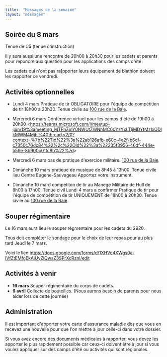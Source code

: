 ```yaml
---
title:  "Messages de la semaine"
layout: "messages"
---
```


## Soirée du 8 mars

Tenue de C5 (tenue d'instruction)

Il y aura aussi une rencontre de 20h00 à 20h30 pour les cadets et parents pour repondre aux question pour les applications des camps d'été

Les cadets qui n'ont pas ra[pporter leurs équipement de biathlon doivent les rapporter ce vendredi.

## Activités optionnelles

-  Lundi 4 mars  Pratique de tir OBLIGATOIRE pour l'équipe de compétition de tir 18h00 à 20h30. Tenue civile au [100 rue de la Baie](/information/comment-nous-rejoindre/).

-  Mercredi 6 mars Conférence virtuel pour les camps d'été de 19h00 à 20h00 <<https://teams.microsoft.com/l/meetup-join/19%3ameeting_MTFhZmY0NWUtZWNhMC00YzYxLTljMDYtMzIxODlkMWM4Mjhl%40thread.v2/0?context=%7b%22Tid%22%3a%22ab126afb-e60c-4e2f-b6cf-c7350c76dc84%22%2c%22Oid%22%3a%22235f3956-46df-444e-b59e-8b900c01fc8b%22%7d>>

-  Mercredi 6 mars pas de pratique d'exercice militaire. [100 rue de la Baie](/information/comment-nous-rejoindre/).
 
 - Dimanche 10 mars pratique de musique de 8h45 à 13h00. Tenue civile lieu Centre Eugene-Sauvageau Apportez votre instrument.

 - Dimanche 10 mard compétiton de tir au Manege Militaire de Hull de 8h00 à 17h00. Tenue civil Lundi 4 mars a confirmer Pratique de tir pour l'équipe de compétition de tir UNIQUEMENT de 18h00 à 20h30. Tenue civile au [100 rue de la Baie](/information/comment-nous-rejoindre/).


## Souper régimentaire 

Le 16 mars aura lieu le souper régmentaire pour les cadets du 2920.

Tous doit compléter le sondage pour le choix de leur repas pour au plus tard Jeudi le 7 mars.

Voici le lien https://docs.google.com/forms/d/1XHVc4XWgs0a-lVfZtEMfgEkAiUyZlQwsZ3SPrXcRznI/edit
  
## Activités à venir

- **16 mars** Souper régimentaire du corps de cadets.
- **6 avril** Collecte de bouteilles.  (Nous aurons besoin de parents pour nous aider lors de cette journée)

## Administration

Il est important d'apporter votre carte d'assurance maladie dès que vous en recevez une nouvelle pour que l'on mettre à jour celle-ci dans votre dossier.

Si vous avez encore des documents médicales à rapporter, vous devez les apporter le plus rapidement possible car ceux-ci doivent être à jour si vous voulez appliquer sur des camps d'été ou activités qui sont régionales.
  
